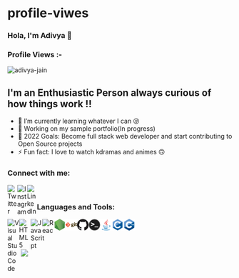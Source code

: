 # profile-viwes
### Hola, I'm Adivya 👋 
<p align="right"> <h3>Profile Views :-</h3> <img src=""
    alt="adivya-jain" /> 
  </p>

## I'm an Enthusiastic Person always curious of how things work !!

- 🌱 I’m currently learning whatever I can 😜 
- 💫 Working on my sample portfolio(In progress)
- 🥅 2022 Goals: Become full stack web developer and start contributing to Open Source projects
- ⚡ Fun fact: I love to watch kdramas and animes 🙃

### Connect with me:

<a href="https://twitter.com/TanviSh70149225"><img align="left" alt="Twitter" width="22px" src="https://cdn.cdnlogo.com/logos/t/96/twitter-icon.svg"></a>
<a href="https://www.instagram.com/tanvi_1304/"><img align="left" alt="Instagram" width="22px" src="https://cdn.cdnlogo.com/logos/i/92/instagram.svg"></a>
<a href="https://www.linkedin.com/in/tanvi-shah-4b2159225/"><img align="left" alt="Linkedln" width="22px" src="https://raw.githubusercontent.com/rahuldkjain/github-profile-readme-generator/master/src/images/icons/Social/linked-in-alt.svg" /></a>

<br />


### Languages and Tools:

<img align="left" alt="Visual Studio Code" width="26px" src="" />
<img align="left" alt="HTML5" width="26px" src="" />
<img align="left" alt="JavaScript" width="26px" src="" />
<img align="left" alt="React" width="26px" src="" />
<img align="left" alt="Node.js" width="26px" src="https://raw.githubusercontent.com/github/explore/80688e429a7d4ef2fca1e82350fe8e3517d3494d/topics/nodejs/nodejs.png" />
<img align="left" alt="Git" width="26px" src="https://raw.githubusercontent.com/github/explore/80688e429a7d4ef2fca1e82350fe8e3517d3494d/topics/git/git.png" />
<img align="left" alt="GitHub" width="26px" src="https://raw.githubusercontent.com/github/explore/78df643247d429f6cc873026c0622819ad797942/topics/github/github.png" />
<img align="left" alt="Terminal" width="26px" src="https://raw.githubusercontent.com/github/explore/80688e429a7d4ef2fca1e82350fe8e3517d3494d/topics/terminal/terminal.png" />
 <img align="left" alt="java" src="https://raw.githubusercontent.com/devicons/devicon/master/icons/java/java-original.svg"  width="26px" />
 <img align="left" src="https://raw.githubusercontent.com/devicons/devicon/master/icons/c/c-original.svg"
      alt="c" width="26px" /> 
 <img align="left" alt="cplusplus" src="https://raw.githubusercontent.com/devicons/devicon/master/icons/cplusplus/cplusplus-original.svg"
       width="26px"  /> 
       

<br />
<br />
<br />

<br />
<img src=""/>

<img src ="https://github-readme-stats.vercel.app/api?username=adivya-jain&&show_icons=true&title_color=ffffff&icon_color=bb2acf&text_color=daf7dc&bg_color=151515"/>

